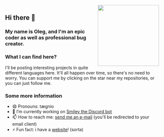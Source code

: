 <img align="right" src="https://cdn.discordapp.com/avatars/807335505959190530/5aff3bfec2584616f319a66c57273dfb.png?size=2048" height="200" width="200">

## Hi there 👋
### My name is Oleg, and I'm an epic coder as well as professional bug creator.

### What I can find here?
I'll be posting interesting projects in quite different languages here. It'll all happen over time, so there's no need to worry. You can support me by clicking on the star near my repositories, or you can just follow me.  

### Some more information
- 😄 Pronouns: tægnio
- 🔭 I’m currently working on [Smiley the Discord bot](https://github.com/Tegnio6882/smiley)
- 📫 How to reach me: [send me an e-mail](mailto:olegbubble@gmail.com) (you'll be redirected to your email client)
- ⚡ Fun fact: i have a [website](https://tegnio.carrd.co/)! (sorta)

<!--
**Tegnio/Tegnio** is a ✨ _special_ ✨ repository because its `README.md` (this file) appears on your GitHub profile.

Here are some ideas to get you started:

- 👯 I’m looking to collaborate on ...
- 🌱 I’m currently learning ...
- 🤔 I’m looking for help with ...
- 💬 Ask me about ...
- ⚡ Fun fact: ...
-->
